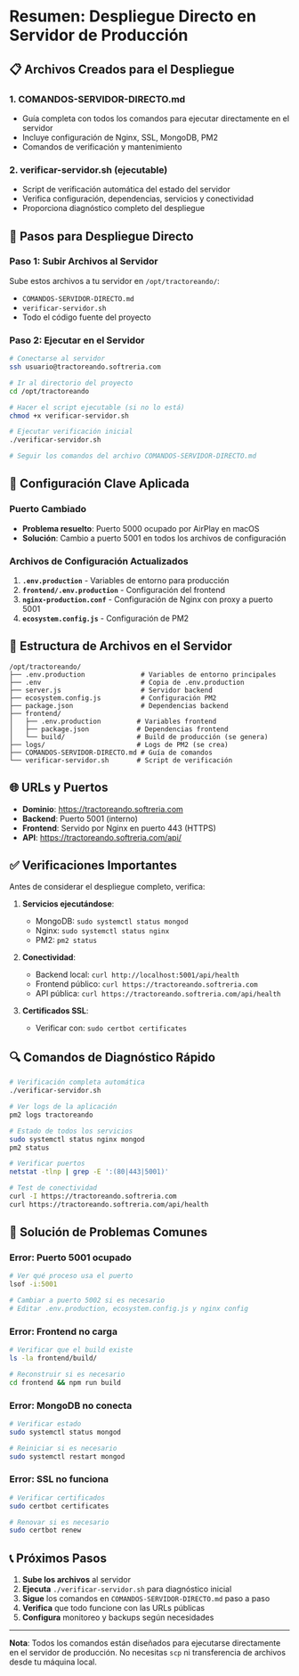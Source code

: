 # Resumen: Despliegue Directo en Servidor de Producción

## 📋 Archivos Creados para el Despliegue

### 1. **COMANDOS-SERVIDOR-DIRECTO.md**
- Guía completa con todos los comandos para ejecutar directamente en el servidor
- Incluye configuración de Nginx, SSL, MongoDB, PM2
- Comandos de verificación y mantenimiento

### 2. **verificar-servidor.sh** (ejecutable)
- Script de verificación automática del estado del servidor
- Verifica configuración, dependencias, servicios y conectividad
- Proporciona diagnóstico completo del despliegue

## 🚀 Pasos para Despliegue Directo

### Paso 1: Subir Archivos al Servidor
Sube estos archivos a tu servidor en `/opt/tractoreando/`:
- `COMANDOS-SERVIDOR-DIRECTO.md`
- `verificar-servidor.sh`
- Todo el código fuente del proyecto

### Paso 2: Ejecutar en el Servidor
```bash
# Conectarse al servidor
ssh usuario@tractoreando.softreria.com

# Ir al directorio del proyecto
cd /opt/tractoreando

# Hacer el script ejecutable (si no lo está)
chmod +x verificar-servidor.sh

# Ejecutar verificación inicial
./verificar-servidor.sh

# Seguir los comandos del archivo COMANDOS-SERVIDOR-DIRECTO.md
```

## 🔧 Configuración Clave Aplicada

### Puerto Cambiado
- **Problema resuelto**: Puerto 5000 ocupado por AirPlay en macOS
- **Solución**: Cambio a puerto 5001 en todos los archivos de configuración

### Archivos de Configuración Actualizados
1. **`.env.production`** - Variables de entorno para producción
2. **`frontend/.env.production`** - Configuración del frontend
3. **`nginx-production.conf`** - Configuración de Nginx con proxy a puerto 5001
4. **`ecosystem.config.js`** - Configuración de PM2

## 📁 Estructura de Archivos en el Servidor

```
/opt/tractoreando/
├── .env.production              # Variables de entorno principales
├── .env                         # Copia de .env.production
├── server.js                    # Servidor backend
├── ecosystem.config.js          # Configuración PM2
├── package.json                 # Dependencias backend
├── frontend/
│   ├── .env.production         # Variables frontend
│   ├── package.json            # Dependencias frontend
│   └── build/                  # Build de producción (se genera)
├── logs/                       # Logs de PM2 (se crea)
├── COMANDOS-SERVIDOR-DIRECTO.md # Guía de comandos
└── verificar-servidor.sh       # Script de verificación
```

## 🌐 URLs y Puertos

- **Dominio**: https://tractoreando.softreria.com
- **Backend**: Puerto 5001 (interno)
- **Frontend**: Servido por Nginx en puerto 443 (HTTPS)
- **API**: https://tractoreando.softreria.com/api/

## ✅ Verificaciones Importantes

Antes de considerar el despliegue completo, verifica:

1. **Servicios ejecutándose**:
   - MongoDB: `sudo systemctl status mongod`
   - Nginx: `sudo systemctl status nginx`
   - PM2: `pm2 status`

2. **Conectividad**:
   - Backend local: `curl http://localhost:5001/api/health`
   - Frontend público: `curl https://tractoreando.softreria.com`
   - API pública: `curl https://tractoreando.softreria.com/api/health`

3. **Certificados SSL**:
   - Verificar con: `sudo certbot certificates`

## 🔍 Comandos de Diagnóstico Rápido

```bash
# Verificación completa automática
./verificar-servidor.sh

# Ver logs de la aplicación
pm2 logs tractoreando

# Estado de todos los servicios
sudo systemctl status nginx mongod
pm2 status

# Verificar puertos
netstat -tlnp | grep -E ':(80|443|5001)'

# Test de conectividad
curl -I https://tractoreando.softreria.com
curl https://tractoreando.softreria.com/api/health
```

## 🚨 Solución de Problemas Comunes

### Error: Puerto 5001 ocupado
```bash
# Ver qué proceso usa el puerto
lsof -i:5001

# Cambiar a puerto 5002 si es necesario
# Editar .env.production, ecosystem.config.js y nginx config
```

### Error: Frontend no carga
```bash
# Verificar que el build existe
ls -la frontend/build/

# Reconstruir si es necesario
cd frontend && npm run build
```

### Error: MongoDB no conecta
```bash
# Verificar estado
sudo systemctl status mongod

# Reiniciar si es necesario
sudo systemctl restart mongod
```

### Error: SSL no funciona
```bash
# Verificar certificados
sudo certbot certificates

# Renovar si es necesario
sudo certbot renew
```

## 📞 Próximos Pasos

1. **Sube los archivos** al servidor
2. **Ejecuta** `./verificar-servidor.sh` para diagnóstico inicial
3. **Sigue** los comandos en `COMANDOS-SERVIDOR-DIRECTO.md` paso a paso
4. **Verifica** que todo funcione con las URLs públicas
5. **Configura** monitoreo y backups según necesidades

---

**Nota**: Todos los comandos están diseñados para ejecutarse directamente en el servidor de producción. No necesitas `scp` ni transferencia de archivos desde tu máquina local.